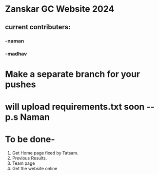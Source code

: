 # Zanskar GC Website 2024
## current contributers:
###   -naman
###     -madhav



# Make a separate branch for your pushes
#   will upload requirements.txt soon -- p.s  Naman

# To be done-
1) Get Home page fixed by Tatsam.
2) Previous Results.
3) Team page
4) Get the website online

